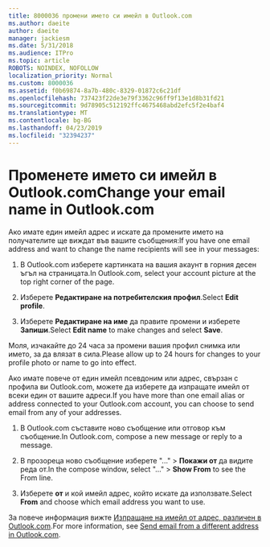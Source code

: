 ```yaml
---
title: 8000036 промени името си имейл в Outlook.com
ms.author: daeite
author: daeite
manager: jackiesm
ms.date: 5/31/2018
ms.audience: ITPro
ms.topic: article
ROBOTS: NOINDEX, NOFOLLOW
localization_priority: Normal
ms.custom: 8000036
ms.assetid: f0b69874-8a7b-480c-8329-01872c6c21df
ms.openlocfilehash: 737423f22de3e79f3362c96ff9f13e1d8b31fd21
ms.sourcegitcommit: 9d78905c512192ffc4675468abd2efc5f2e4baf4
ms.translationtype: MT
ms.contentlocale: bg-BG
ms.lasthandoff: 04/23/2019
ms.locfileid: "32394237"
---
```

# <a name="change-your-email-name-in-outlookcom"></a><span data-ttu-id="ef30c-102">Променете името си имейл в Outlook.com</span><span class="sxs-lookup"><span data-stu-id="ef30c-102">Change your email name in Outlook.com</span></span>

<span data-ttu-id="ef30c-103">Ако имате един имейл адрес и искате да промените името на получателите ще виждат във вашите съобщения:</span><span class="sxs-lookup"><span data-stu-id="ef30c-103">If you have one email address and want to change the name recipients will see in your messages:</span></span>
  
1. <span data-ttu-id="ef30c-104">В Outlook.com изберете картинката на вашия акаунт в горния десен ъгъл на страницата.</span><span class="sxs-lookup"><span data-stu-id="ef30c-104">In Outlook.com, select your account picture at the top right corner of the page.</span></span>
    
2. <span data-ttu-id="ef30c-105">Изберете **Редактиране на потребителския профил**.</span><span class="sxs-lookup"><span data-stu-id="ef30c-105">Select **Edit profile**.</span></span> 
    
3. <span data-ttu-id="ef30c-106">Изберете **Редактиране на име** да правите промени и изберете **Запиши**.</span><span class="sxs-lookup"><span data-stu-id="ef30c-106">Select **Edit name** to make changes and select **Save**.</span></span> 
    
<span data-ttu-id="ef30c-107">Моля, изчакайте до 24 часа за промени вашия профил снимка или името, за да влязат в сила.</span><span class="sxs-lookup"><span data-stu-id="ef30c-107">Please allow up to 24 hours for changes to your profile photo or name to go into effect.</span></span>
  
<span data-ttu-id="ef30c-108">Ако имате повече от един имейл псевдоним или адрес, свързан с профила ви Outlook.com, можете да изберете да изпращате имейл от всеки един от вашите адреси.</span><span class="sxs-lookup"><span data-stu-id="ef30c-108">If you have more than one email alias or address connected to your Outlook.com account, you can choose to send email from any of your addresses.</span></span>
  
1. <span data-ttu-id="ef30c-109">В Outlook.com съставите ново съобщение или отговор към съобщение.</span><span class="sxs-lookup"><span data-stu-id="ef30c-109">In Outlook.com, compose a new message or reply to a message.</span></span>
    
2. <span data-ttu-id="ef30c-110">В прозореца ново съобщение изберете "..." \> **Покажи от** да видите реда от.</span><span class="sxs-lookup"><span data-stu-id="ef30c-110">In the compose window, select "..." \> **Show From** to see the From line.</span></span> 
    
3. <span data-ttu-id="ef30c-111">Изберете **от** и кой имейл адрес, който искате да използвате.</span><span class="sxs-lookup"><span data-stu-id="ef30c-111">Select **From** and choose which email address you want to use.</span></span> 
    
<span data-ttu-id="ef30c-112">За повече информация вижте [Изпращане на имейл от адрес, различен в Outlook.com](https://go.microsoft.com/fwlink/p/?linkid=2001701&amp;clcid=0x409).</span><span class="sxs-lookup"><span data-stu-id="ef30c-112">For more information, see [Send email from a different address in Outlook.com](https://go.microsoft.com/fwlink/p/?linkid=2001701&amp;clcid=0x409).</span></span>
  

